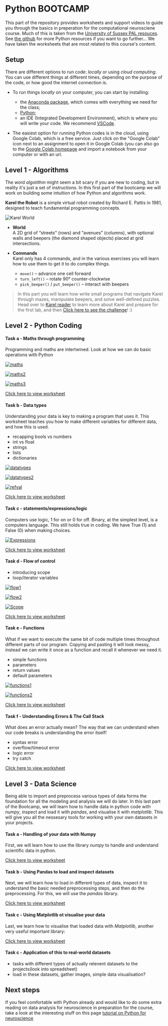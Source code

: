 # Python BOOTCAMP

This part of the repository provides worksheets and support videos to guide you through the basics in preperation for the computational neurosciene course. Much of this is taken from the <a href="https://github.com/SussexPAL/PythonCrashCourse">University of Sussex PAL resouces</a>. See <a href="https://github.com/SussexPAL/PythonCrashCourse">the github</a> for more Python resources if you want to go further... We have taken the worksheets that are most related to this course's content. 

## Setup

 There are different options to run code: _locally_ or using _cloud computing_. You can use different things at different times, depending on the purpose of the code, or how good the internet connection is. 

- To run things _locally_ on your computer, you can start by installing:
  -  the [Anaconda package](https://www.anaconda.com/products/distribution), which comes with everything we need for the class;
  -   [Python](https://www.python.org/downloads/); 
  -   an IDE (Integrated Development Environment), which is where you will write your code. We recommend [VSCode](https://code.visualstudio.com/Download).  
  
- The easiest option for running Python codes is in the _cloud_, using Google Colab, which is a free service. Just click on the "Google Colab" icon next to an assignment to open it in Google Colab (you can also go to the [Google Colab homepage](https://colab.research.google.com/) and import a notebook from your computer or with an url. 


## Level 1 - Algorithms
The word _algotithm_ might seem a bit scary if you are new to coding, but in reality it's just a set of instructions. In this first part of the bootcamp we will work on building some intuition of how Python and algorithms work. 

**Karel the Robot** is a simple virtual robot created by Richard E. Pattis in 1981, designed to teach fundamental programming concepts.  

![Karel World](https://external-content.duckduckgo.com/iu/?u=https%3A%2F%2Fcompedu.stanford.edu%2Fkarel-reader%2Fdocs%2Fimages%2Fch1%2Fworld.png&f=1&nofb=1&ipt=a96c726da6bc255557da4be0c6e10b348dcc8c5ad52a2222129f9ddd1f292365 "Karel World")

- **World**  
  A 2D grid of “streets” (rows) and “avenues” (columns), with optional walls and beepers (the diamond shaped objects) placed at grid intersections.  
- **Commands**  
  Karel only has 4 commands, and in the various exercises you will learn how to use them to get it to do complex things.   

  - `move()` – advance one cell forward  
  - `turn_left()` – rotate 90° counter-clockwise  
  - `pick_beeper()` / `put_beeper()` – interact with beepers  


> In this part you will learn how write small programs that navigate Karel through mazes, manipulate beepers, and solve well-defined puzzles.  Head over to 
[Karel reader](https://compedu.stanford.edu/karel-reader/docs/python/en/chapter1.html) to learn more about Karel and prepare for the first lab, and then <a href="https://github.com/shepai/BIORTC_Nigeria/blob/main/BOOTCAMP/Level%201%20-%20Algorithms/Lab_day1.ipynb">Click here to see the challenge</a>! :)



## Level 2 - Python Coding

#### Task a - Maths through programming
Programming and maths are intertwined. Look at how we can do basic operations with Python

[![maths](https://img.youtube.com/vi/GTaE5NSzItw/0.jpg)](https://www.youtube.com/watch?v=GTaE5NSzItw)

[![maths2](https://img.youtube.com/vi/_XvHuiKWipE/0.jpg)](https://www.youtube.com/watch?v=_XvHuiKWipE)

[![maths3](https://img.youtube.com/vi/0uBWvzF91i8/0.jpg)](https://www.youtube.com/watch?v=0uBWvzF91i8)

<a href="https://github.com/SussexPAL/PythonCrashCourse/blob/main/Worksheets/day_1_maths_through_programming.ipynb">Click here to view worksheet</a>

#### Task b - Data types
Understanding your data is key to making a program that uses it. This worksheet teaches you how to make different variables for different data, and how this is used.

* recapping bools vs numbers
* int vs float
* strings 
* lists 
* dictionaries
  
[![datatypes](https://img.youtube.com/vi/nsVPueieqzY/0.jpg)](https://www.youtube.com/watch?v=nsVPueieqzY) 

[![datatypes2](https://img.youtube.com/vi/EQppV-ffrZw/0.jpg)](https://www.youtube.com/watch?v=EQppV-ffrZw) 

[![refval](https://img.youtube.com/vi/mArBkIrCDdM/0.jpg)](https://www.youtube.com/watch?v=mArBkIrCDdM) 

<a href="https://github.com/SussexPAL/PythonCrashCourse/blob/main/Worksheets/day_1_data_types.ipynb">Click here to view worksheet</a>

#### Task c - statements/expressions/logic
Computers use logic, 1 for on or 0 for off. Binary, at the simplest level, is a computers language. This still holds true in coding. We have True (1) and False (0) when making choices. 

[![Expressions](https://img.youtube.com/vi/leysSDiLLSs/0.jpg)](https://www.youtube.com/watch?v=leysSDiLLSs)

<a href="https://github.com/SussexPAL/PythonCrashCourse/blob/main/Worksheets/day_2_logic_expressions.ipynb">Click here to view worksheet</a>

#### Task d - Flow of control

* introducing scope
* loop/iterator variables
  
[![flow1](https://img.youtube.com/vi/eUvVqedh838/0.jpg)](https://www.youtube.com/watch?v=eUvVqedh838)

[![flow2](https://img.youtube.com/vi/gj60K2j23YI/0.jpg)](https://www.youtube.com/watch?v=gj60K2j23YI)

[![Scope](https://img.youtube.com/vi/GIKhBCIH5wY/0.jpg)](https://www.youtube.com/watch?v=GIKhBCIH5wY) 

<a href="https://github.com/SussexPAL/PythonCrashCourse/blob/main/Worksheets/day_2_flow_of_control.ipynb">Click here to view worksheet</a>

#### Task e - Functions
What if we want to execute the same bit of code multiple times throughout different parts of our program. Copying and pasting it will look messy, instead we can write it once as a function and recall it whenever we need it.
* simple functions
* parameters
* return values
* default parameters

[![functions1](https://img.youtube.com/vi/RaS9R50k--c/0.jpg)](https://www.youtube.com/watch?v=RaS9R50k--c)

[![functions2](https://img.youtube.com/vi/JQ5rdpqKpos/0.jpg)](https://www.youtube.com/watch?v=JQ5rdpqKpos)

<a href="https://github.com/SussexPAL/PythonCrashCourse/blob/main/Worksheets/day_2_functions.ipynb">Click here to view worksheet</a>

#### Task f - Understanding Errors & The Call Stack
What does an error actually mean? The way that we can understand when our code breaks is understanding the error itself!
* syntax error
* overflow/timeout error
* logic error
* try catch


<a href="https://github.com/SussexPAL/PythonCrashCourse/blob/main/Worksheets/day_2_understanding_errors.ipynb">Click here to view worksheet</a>



## Level 3 - Data Science

Being able to import and preprocess various types of data forms the foundation for all the modeling and analysis we will do later. In this last part of the Bootcamp, we will learn how to handle data in python code with _numpy_, inspect and load it with _pandas_, and visualise it with _matplotlib_. This will give you all the nessesary tools for working with your own datasets in your projects.

#### Task a - Handling of your data with Numpy
First, we will learn how to use the library _numpy_ to handle and understand scientific data in python.

<a href="Level 3 - Data Science/3a_numpy.ipynb">Click here to view worksheet</a>

#### Task b - Using Pandas to load and inspect datasets
Next, we will learn how to load in different types of data, inspect it to understand the basic needed preprocessing steps, and then do the preprocessing. For this, we will use the _pandas_ library.

<a href="evel 3 - Data Science/3b_pandas.ipynb">Click here to view worksheet</a>

#### Task c - Using Matplotlib ot visualise your data
Last, we learn how to visualise that loaded data with _Matplotlib_, another very useful important library:

<a href="Level 3 - Data Science/3c_datasets.ipynb">Click here to view worksheet</a>
#### Task c - Application of this to real-world datasets
- tasks with different types of actually relevent datasets to the projects(look into spreadsheet)
- load in these datasets, gather images, simple data visualisation?

## Next steps
 If you feel comfortable with Python already and would like to do some extra reading on data analysis for neuroscience in preparation for the course, take a look at the interesting stuff on this page <a href="https://github.com/wimmerlab/MBC_data_analysis/tree/main">tutorial on Python for neuroscience</a>

